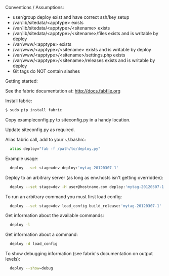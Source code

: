 Conventions / Assumptions:

* user/group deploy exist and have correct ssh/key setup
* /var/lib/sitedata/\<apptype\> exists
* /var/lib/sitedata/\<apptype\>/\<sitename\> exists
* /var/lib/sitedata/\<apptype\>/\<sitename\>/files exists and is writable by deploy
* /var/www/\<apptype\> exists
* /var/www/\<apptype\>/\<sitename\> exists and is writable by deploy
* /var/www/\<apptype\>/\<sitename\>/settings.php exists
* /var/www/\<apptype\>/\<sitename\>/releases exists and is writable by deploy
* Git tags do NOT contain slashes

Getting started:

See the fabric documentation at: http://docs.fabfile.org

Install fabric:

```bash
$ sudo pip install fabric
```

Copy exampleconfig.py to siteconfig.py in a handy location.

Update siteconfig.py as required.

Alias fabric call, add to your ~/.bashrc:

```bash
  alias deploy="fab -f /path/to/deploy.py"
```

Example usage:

```bash
  deploy --set stage=dev deploy:'mytag-20120307-1'
```

  Deploy to an arbitrary server (as long as env.hosts isn&#39;t getting overridden):

```bash
  deploy --set stage=dev -H user@hostname.com deploy:'mytag-20120307-1'
```

  To run an arbitrary command you must first load config:

```bash
  deploy --set stage=dev load_config build_release:'mytag-20120307-1'
```

  Get information about the available commands:

```bash
  deploy -l
```

  Get information about a command:

```bash
  deploy -d load_config
```

  To show debugging information (see fabric&#39;s documentation on output levels):

```bash
  deploy --show=debug
```
